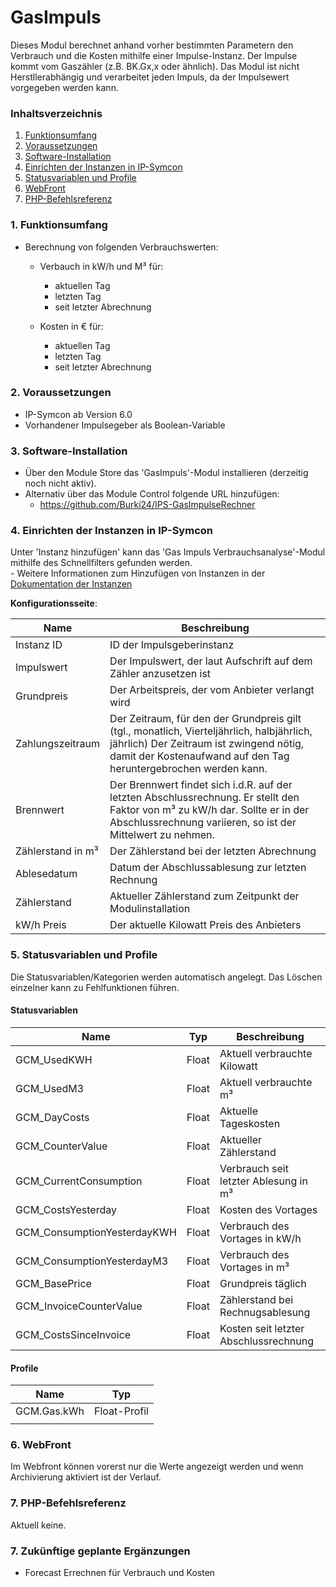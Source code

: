 # GasImpuls
Dieses Modul berechnet anhand vorher bestimmten Parametern den Verbrauch und die Kosten mithilfe einer Impulse-Instanz. Der Impulse kommt vom Gaszähler (z.B. BK.Gx,x oder ähnlich).
Das Modul ist nicht Herstllerabhängig und verarbeitet jeden Impuls, da der Impulsewert vorgegeben werden kann.

### Inhaltsverzeichnis

1. [Funktionsumfang](#1-funktionsumfang)
2. [Voraussetzungen](#2-voraussetzungen)
3. [Software-Installation](#3-software-installation)
4. [Einrichten der Instanzen in IP-Symcon](#4-einrichten-der-instanzen-in-ip-symcon)
5. [Statusvariablen und Profile](#5-statusvariablen-und-profile)
6. [WebFront](#6-webfront)
7. [PHP-Befehlsreferenz](#7-php-befehlsreferenz)

### 1. Funktionsumfang

* Berechnung von folgenden Verbrauchswerten:
	- Verbauch in kW/h und M³ für:
		- aktuellen Tag
		- letzten Tag
		- seit letzter Abrechnung
		
	- Kosten in € für:
		- aktuellen Tag
		- letzten Tag
		- seit letzter Abrechnung
		

### 2. Voraussetzungen

- IP-Symcon ab Version 6.0
- Vorhandener Impulsegeber als Boolean-Variable

### 3. Software-Installation

* Über den Module Store das 'GasImpuls'-Modul installieren (derzeitig noch nicht aktiv).
* Alternativ über das Module Control folgende URL hinzufügen:
	- https://github.com/Burki24/IPS-GasImpulseRechner

### 4. Einrichten der Instanzen in IP-Symcon

 Unter 'Instanz hinzufügen' kann das 'Gas Impuls Verbrauchsanalyse'-Modul mithilfe des Schnellfilters gefunden werden.  
	- Weitere Informationen zum Hinzufügen von Instanzen in der [Dokumentation der Instanzen](https://www.symcon.de/service/dokumentation/konzepte/instanzen/#Instanz_hinzufügen)

__Konfigurationsseite__:

Name     | Beschreibung
-------- | ------------------
Instanz ID | ID der Impulsgeberinstanz
Impulswert| Der Impulswert, der laut Aufschrift auf dem Zähler anzusetzen ist
Grundpreis| Der Arbeitspreis, der vom Anbieter verlangt wird
Zahlungszeitraum | Der Zeitraum, für den der Grundpreis gilt (tgl., monatlich, Vierteljährlich, halbjährlich, jährlich) Der Zeitraum ist zwingend nötig, damit der Kostenaufwand auf den Tag heruntergebrochen werden kann.
Brennwert | Der Brennwert findet sich i.d.R. auf der letzten Abschlussrechnung. Er stellt den Faktor von m³ zu kW/h dar. Sollte er in der Abschlussrechnung variieren, so ist der Mittelwert zu nehmen.
Zählerstand in m³ | Der Zählerstand bei der letzten Abrechnung
Ablesedatum | Datum der Abschlussablesung zur letzten Rechnung
Zählerstand | Aktueller Zählerstand zum Zeitpunkt der Modulinstallation
kW/h Preis | Der aktuelle Kilowatt Preis des Anbieters

### 5. Statusvariablen und Profile

Die Statusvariablen/Kategorien werden automatisch angelegt. Das Löschen einzelner kann zu Fehlfunktionen führen.

#### Statusvariablen

Name   | Typ     | Beschreibung
------ | ------- | ------------
GCM_UsedKWH       | Float        | Aktuell verbrauchte Kilowatt
GCM_UsedM3       | Float        | Aktuell verbrauchte m³
GCM_DayCosts       | Float       | Aktuelle Tageskosten
GCM_CounterValue       | Float       | Aktueller Zählerstand
GCM_CurrentConsumption       | Float       | Verbrauch seit letzter Ablesung in m³
GCM_CostsYesterday       | Float       | Kosten des Vortages
GCM_ConsumptionYesterdayKWH       | Float       | Verbrauch des Vortages in kW/h
GCM_ConsumptionYesterdayM3       | Float       | Verbrauch des Vortages in m³
GCM_BasePrice       | Float       | Grundpreis täglich
GCM_InvoiceCounterValue       | Float       | Zählerstand bei Rechnugsablesung
GCM_CostsSinceInvoice       | Float       | Kosten seit letzter Abschlussrechnung



#### Profile

Name   | Typ
------ | -------
 GCM.Gas.kWh      | Float-Profil 
       |

### 6. WebFront

Im Webfront können vorerst nur die Werte angezeigt werden und wenn Archivierung aktiviert ist der Verlauf.

### 7. PHP-Befehlsreferenz

Aktuell keine.



### 7. Zukünftige geplante Ergänzungen
- Forecast Errechnen für Verbrauch und Kosten
